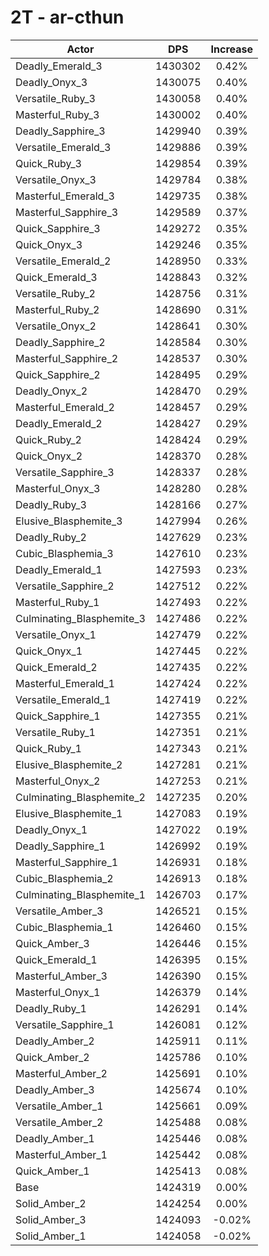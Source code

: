 # 2T - ar-cthun
| Actor | DPS | Increase |
|---|:---:|:---:|
|Deadly_Emerald_3|1430302|0.42%|
|Deadly_Onyx_3|1430075|0.40%|
|Versatile_Ruby_3|1430058|0.40%|
|Masterful_Ruby_3|1430002|0.40%|
|Deadly_Sapphire_3|1429940|0.39%|
|Versatile_Emerald_3|1429886|0.39%|
|Quick_Ruby_3|1429854|0.39%|
|Versatile_Onyx_3|1429784|0.38%|
|Masterful_Emerald_3|1429735|0.38%|
|Masterful_Sapphire_3|1429589|0.37%|
|Quick_Sapphire_3|1429272|0.35%|
|Quick_Onyx_3|1429246|0.35%|
|Versatile_Emerald_2|1428950|0.33%|
|Quick_Emerald_3|1428843|0.32%|
|Versatile_Ruby_2|1428756|0.31%|
|Masterful_Ruby_2|1428690|0.31%|
|Versatile_Onyx_2|1428641|0.30%|
|Deadly_Sapphire_2|1428584|0.30%|
|Masterful_Sapphire_2|1428537|0.30%|
|Quick_Sapphire_2|1428495|0.29%|
|Deadly_Onyx_2|1428470|0.29%|
|Masterful_Emerald_2|1428457|0.29%|
|Deadly_Emerald_2|1428427|0.29%|
|Quick_Ruby_2|1428424|0.29%|
|Quick_Onyx_2|1428370|0.28%|
|Versatile_Sapphire_3|1428337|0.28%|
|Masterful_Onyx_3|1428280|0.28%|
|Deadly_Ruby_3|1428166|0.27%|
|Elusive_Blasphemite_3|1427994|0.26%|
|Deadly_Ruby_2|1427629|0.23%|
|Cubic_Blasphemia_3|1427610|0.23%|
|Deadly_Emerald_1|1427593|0.23%|
|Versatile_Sapphire_2|1427512|0.22%|
|Masterful_Ruby_1|1427493|0.22%|
|Culminating_Blasphemite_3|1427486|0.22%|
|Versatile_Onyx_1|1427479|0.22%|
|Quick_Onyx_1|1427445|0.22%|
|Quick_Emerald_2|1427435|0.22%|
|Masterful_Emerald_1|1427424|0.22%|
|Versatile_Emerald_1|1427419|0.22%|
|Quick_Sapphire_1|1427355|0.21%|
|Versatile_Ruby_1|1427351|0.21%|
|Quick_Ruby_1|1427343|0.21%|
|Elusive_Blasphemite_2|1427281|0.21%|
|Masterful_Onyx_2|1427253|0.21%|
|Culminating_Blasphemite_2|1427235|0.20%|
|Elusive_Blasphemite_1|1427083|0.19%|
|Deadly_Onyx_1|1427022|0.19%|
|Deadly_Sapphire_1|1426992|0.19%|
|Masterful_Sapphire_1|1426931|0.18%|
|Cubic_Blasphemia_2|1426913|0.18%|
|Culminating_Blasphemite_1|1426703|0.17%|
|Versatile_Amber_3|1426521|0.15%|
|Cubic_Blasphemia_1|1426460|0.15%|
|Quick_Amber_3|1426446|0.15%|
|Quick_Emerald_1|1426395|0.15%|
|Masterful_Amber_3|1426390|0.15%|
|Masterful_Onyx_1|1426379|0.14%|
|Deadly_Ruby_1|1426291|0.14%|
|Versatile_Sapphire_1|1426081|0.12%|
|Deadly_Amber_2|1425911|0.11%|
|Quick_Amber_2|1425786|0.10%|
|Masterful_Amber_2|1425691|0.10%|
|Deadly_Amber_3|1425674|0.10%|
|Versatile_Amber_1|1425661|0.09%|
|Versatile_Amber_2|1425488|0.08%|
|Deadly_Amber_1|1425446|0.08%|
|Masterful_Amber_1|1425442|0.08%|
|Quick_Amber_1|1425413|0.08%|
|Base|1424319|0.00%|
|Solid_Amber_2|1424254|0.00%|
|Solid_Amber_3|1424093|-0.02%|
|Solid_Amber_1|1424058|-0.02%|
